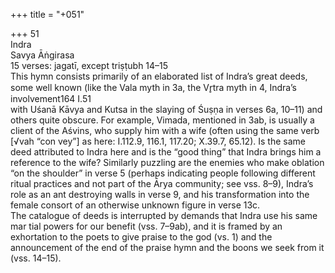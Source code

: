 +++
title = "+051"

+++
51  
Indra  
Savya Āṅgirasa  
15 verses: jagatī, except triṣṭubh 14–15  
This hymn consists primarily of an elaborated list of Indra’s great deeds, some  well known (like the Vala myth in 3a, the Vr̥tra myth in 4, Indra’s involvement164 I.51  
with Uśanā Kāvya and Kutsa in the slaying of Śuṣṇa in verses 6a, 10–11) and  others quite obscure. For example, Vimada, mentioned in 3ab, is usually a client  of the Aśvins, who supply him with a wife (often using the same verb [√vah “con vey”] as here: I.112.9, 116.1, 117.20; X.39.7, 65.12). Is the same deed attributed to  Indra here and is the “good thing” that Indra brings him a reference to the wife?  Similarly puzzling are the enemies who make oblation “on the shoulder” in verse 5  (perhaps indicating people following different ritual practices and not part of the  Ārya community; see vss. 8–9), Indra’s role as an ant destroying walls in verse 9,  and his transformation into the female consort of an otherwise unknown figure in  verse 13c.  
The catalogue of deeds is interrupted by demands that Indra use his same mar tial powers for our benefit (vss. 7–9ab), and it is framed by an exhortation to the  poets to give praise to the god (vs. 1) and the announcement of the end of the praise  hymn and the boons we seek from it (vss. 14–15).  